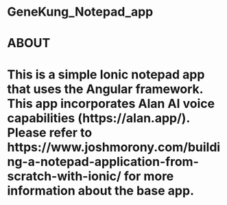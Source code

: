 # GeneKung_Notepad_app

<div>
  <h1>ABOUT<h1>
This is a simple Ionic notepad app that uses the Angular framework. This app incorporates Alan AI voice capabilities (https://alan.app/). Please refer to https://www.joshmorony.com/building-a-notepad-application-from-scratch-with-ionic/ for more information about the base app.
</div>
   

